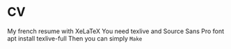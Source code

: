 # CV
My french resume with XeLaTeX
You need texlive and Source Sans Pro font
apt install texlive-full
Then you can simply `Make`
